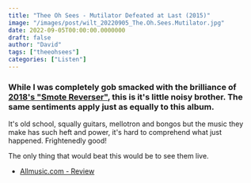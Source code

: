 ```yaml
---
title: "Thee Oh Sees - Mutilator Defeated at Last (2015)"
image: "/images/post/wilt_20220905_The.Oh.Sees.Mutilator.jpg"
date: 2022-09-05T00:00:00.0000000
draft: false
author: "David"
tags: ["theeohsees"]
categories: ["Listen"]
---
```

### While I was completely gob smacked with the brilliance of [2018's "Smote Reverser"](http://www.shutupandlisten.co.nz/what-im-listening-too/2021/12/16/thee-oh-sees-smote-reverser-2018), this is it's little noisy brother. The same sentiments apply just as equally to this album.

 It's old school, squally guitars, mellotron and bongos but the music they make has such heft and power, it's hard to comprehend what just happened. Frightenedly good!

 The only thing that would beat this would be to see them live.

-  [Allmusic.com - Review](https://www.allmusic.com/album/mutilator-defeated-at-last-mw0002841259)